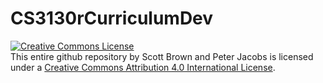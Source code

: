 # CS3130rCurriculumDev

<a rel="license" href="http://creativecommons.org/licenses/by/4.0/"><img alt="Creative Commons License" style="border-width:0" src="https://i.creativecommons.org/l/by/4.0/88x31.png" /></a><br />This entire github repository by <span xmlns:cc="http://creativecommons.org/ns#" property="cc:attributionName">Scott Brown and Peter Jacobs</span> is licensed under a <a rel="license" href="http://creativecommons.org/licenses/by/4.0/">Creative Commons Attribution 4.0 International License</a>.
